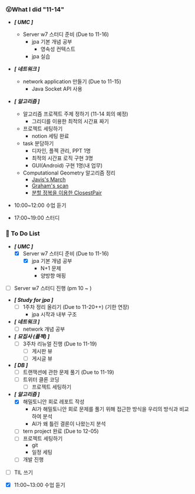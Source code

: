### 😮What I did "11-14"
- ***[ UMC ]***
  - Server w7 스터디 준비 (Due to 11-16)
    - jpa 기본 개념 공부 
      - 영속성 컨텍스트
    - jpa 실습 
  
- ***[ 네트워크 ]***
  - network application 만들기 (Due to 11-15)
    - Java Socket API 사용
- ***[ 알고리즘 ]***
  - 알고리즘 프로젝트 주제 정하기 (11-14 회의 예정)
    - 그리디를 이용한 최적의 시간표 짜기
  - 프로젝트 세팅하기
    - notion 세팅 완료
  - task 분담하기
    - 디자인, 플젝 관리, PPT 1명
    - 최적의 시간표 로직 구현 3명
    - GUI(Android) 구현 1명(내 업무)
  - Computational Geometry 알고리즘 정리
    - [Javis's March](https://github.com/ShimFFF/Algorithm/tree/main/code_and_explain/cleam%20campus%20(Jarvis%E2%80%99s%20March))
    - [Graham's scan](https://github.com/ShimFFF/Algorithm/tree/main/code_and_explain/clean%20campus%20(Graham%E2%80%99s%20scan))
    - [분할 정복을 이용한 ClosestPair](https://github.com/ShimFFF/Algorithm/tree/main/code_and_explain/A%20Marketing%20Strategy)

- 10:00~12:00 수업 듣기
- 17:00~19:00 스터디
    

###  🤔 To Do List

- ***[ UMC ]***
  - [x] Server w7 스터디 준비 (Due to 11-16)
    - [x] jpa 기본 개념 공부 
      - N+1 문제
      - 양방향 매핑
- [ ] Server w7 스터디 진행 (pm 10 ~ )

- ***[ Study for jpa ]***
  - [ ] 1주차 정리 올리기 (Due to 11-20++) (기한 연장)
    - jpa 시작과 내부 구조
  
- ***[ 네트워크 ]***
  - [ ] network 개념 공부

- ***[ 묘집사 (플젝) ]***
  - [ ] 3주차 리뉴얼 진행 (Due to 11-19)
    - [ ] 게시판 뷰 
    - [ ] 게시글 뷰 

- ***[ DB ]***
  - [ ] 트랜잭션에 관한 문제 풀기 (Due to 11-19)
  - [ ] 트위터 클론 코딩
    - [ ] 프로젝트 세팅하기

- ***[ 알고리즘 ]***
  - [x] 해밀토니안 회로 레포트 작성
    - AI가 해밀토니안 회로 문제를 풀기 위해 접근한 방식을 우리의 방식과 비교하여 분석
    - AI가 왜 틀린 결론이 나왔는지 분석
  - [ ] tern project 완료 (Due to 12-05)
  - [ ] 프로젝트 세팅하기
    - git
    - 일정 세팅
  - [ ] 개발 진행

- [ ] TIL 쓰기
- [x] 11:00~13:00 수업 듣기
    
